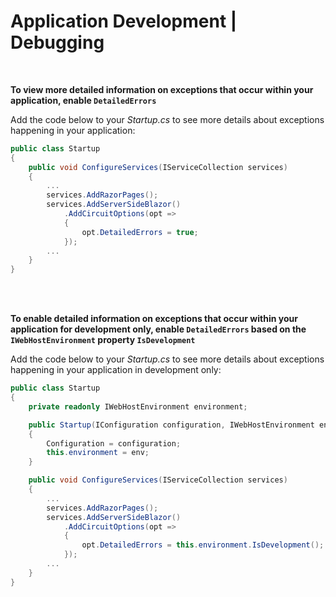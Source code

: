 # Application Development | Debugging
<br>

**To view more detailed information on exceptions that occur within your application, enable `DetailedErrors`**

Add the code below to your _Startup.cs_ to see more details about exceptions happening in your application:

```csharp
public class Startup
{
	public void ConfigureServices(IServiceCollection services)
	{
		...
		services.AddRazorPages();
		services.AddServerSideBlazor()
		    .AddCircuitOptions(opt =>
		    {
				opt.DetailedErrors = true;
			});
		...
	}
}
```
<br><br>


**To enable detailed information on exceptions that occur within your application for development only, enable `DetailedErrors` based on the `IWebHostEnvironment` property `IsDevelopment`**

Add the code below to your _Startup.cs_ to see more details about exceptions happening in your application in development only:

```csharp
public class Startup
{
	private readonly IWebHostEnvironment environment;

	public Startup(IConfiguration configuration, IWebHostEnvironment env)
	{
		Configuration = configuration;
		this.environment = env;
	}

	public void ConfigureServices(IServiceCollection services)
	{
		...
		services.AddRazorPages();
		services.AddServerSideBlazor()
		    .AddCircuitOptions(opt =>
		    {
				opt.DetailedErrors = this.environment.IsDevelopment();
			});
		...
	}
}
```
<br><br>
